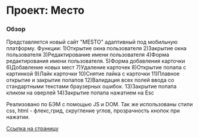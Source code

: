 # Проект: Место

### Обзор

Представляется новый сайт "MESTO" адаптивный под мобильную платформу. 
Функции:
1)Открытие окна пользователя
2)Закрытие окна пользователя
3)Редактирование имени пользователя
4)Форма редактирования имени пользователя.
5)Форма добавления карточки
6)Добавление новых мест
7)Удаление карточек
8)Открытие попапа с картинкой
9)Лайк карточки
10)Снятие лайка с карточки
11)Плавное открытие и закрытие попапов
12)Валидация всех полей ввода со стандартными текстами браузерных ошибок.
13)Закрытие попапа кликом на оверлей
14)Закрытие попапа нажатием на Esc

Реализовано по БЭМ с помощью JS и DOM.
Так же использованы стили css, html - флекс,грид, скругление углов, прозрачность кнопок  при нажатии. 



[Ссылка на страницу](https://olgatabisheva.github.io/mesto/)

